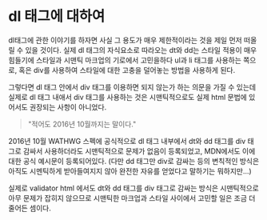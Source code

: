 # dl 태그에 대하여

dl태그에 관한 이야기를 하자면 사실 그 용도가 매우 제한적이라는 것을 제일 먼저 떠올릴 수 있을 것이다. 실제 dl 태그의 자식요소로 따라오는 dt와 dd는 스타일 적용이 매우 힘들기에 스타일과 시맨틱 마크업의 기로에서 고민을하다 ul과 li 태그를 사용하는 쪽으로, 혹은 div를 사용하여 스타일에 대한 고충을 덜어놓는 방법을 사용하게 된다.

그렇다면 dl 태그 안에서 div 태그를 이용하면 되지 않는가 하는 의문을 가질 수 있는데 실제로 dl 태그 내애서 div 태그를 사용하는 것은 시맨틱적으로도 실제 html 문법에 있어서도 권장되는 사항이 아니었다.

> "적어도 2016년 10월까지는 말이다."

2016년 10월 WATHWG 스펙에 공식적으로 dl 태그 내부에서 dt와 dd 태그를 div 태그로 감싸서 사용하더라도 시맨틱적으로 문제가 없음이 등록되었고, MDN에서도 이에 대한 공식 예시문이 등록되어있다. (다만 dd 태그만 div로 감싸는 등의 변칙적인 방식은 아직도 시멘틱하게 받아들여지지 않아 완전한 자유를 얻었다고 말하기는 뭐하지만...)

실제로 validator html 에서도 dt와 dd 태그를 div 태그로 감싸는 방식은 시맨틱적으로 아무 문제가 잡히지 않으므로 시맨틱한 마크업과 스타일 사이에서 고민할 일은 조금 더 줄어든 셈이다.